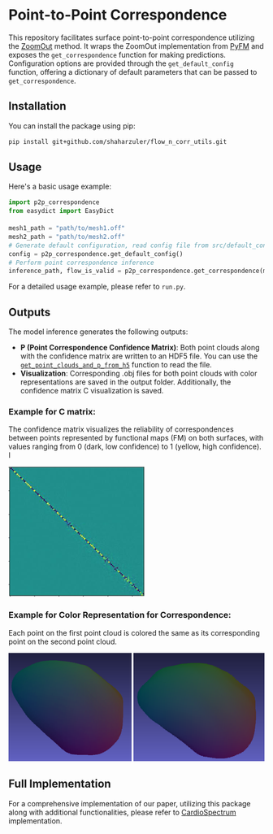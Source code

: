 # Point-to-Point Correspondence

This repository facilitates surface point-to-point correspondence utilizing the [ZoomOut](https://arxiv.org/abs/1904.07865) method. It wraps the ZoomOut implementation from [PyFM](https://github.com/robinmagnet/pyFM) and exposes the `get_correspondence` function for making predictions. Configuration options are provided through the `get_default_config` function, offering a dictionary of default parameters that can be passed to `get_correspondence`.


## Installation

You can install the package using pip:
```bash
pip install git+github.com/shaharzuler/flow_n_corr_utils.git
```

## Usage

Here's a basic usage example:

```python
import p2p_correspondence
from easydict import EasyDict

mesh1_path = "path/to/mesh1.off"
mesh2_path = "path/to/mesh2.off"
# Generate default configuration, read config file from src/default_config.json
config = p2p_correspondence.get_default_config()
# Perform point correspondence inference
inference_path, flow_is_valid = p2p_correspondence.get_correspondence(mesh1_path, mesh2_path, EasyDict(config))
```
For a detailed usage example, please refer to `run.py`.


## Outputs
The model inference generates the following outputs:
- **P (Point Correspondence Confidence Matrix)**: Both point clouds along with the confidence matrix are written to an HDF5 file. You can use the [`get_point_clouds_and_p_from_h5`](https://github.com/shaharzuler/flow_n_corr_utils/blob/main/flow_n_corr_utils/src/utils/h5_utils.py#L13C5-L13C35) function to read the file.
- **Visualization**: Corresponding .obj files for both point clouds with color representations are saved in the output folder. Additionally, the confidence matrix C visualization is saved.

### Example for C matrix:
The confidence matrix visualizes the reliability of correspondences between points represented by functional maps (FM) on both surfaces, with values ranging from 0 (dark, low confidence) to 1 (yellow, high confidence). I

![C matrix](readme_data/C_matrix.png)

### Example for Color Representation for Correspondence:
Each point on the first point cloud is colored the same as its corresponding point on the second point cloud.

![color representation](readme_data/correspondence_color_representation.png)

## Full Implementation

For a comprehensive implementation of our paper, utilizing this package along with additional functionalities, please refer to [CardioSpectrum](https://github.com/shaharzuler/CardioSpectrum) implementation.


